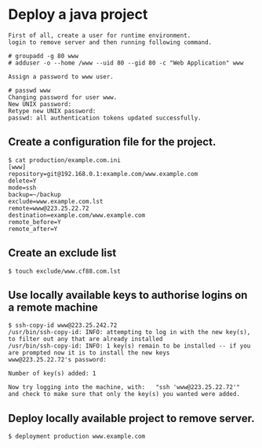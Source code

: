 Deploy a java project
=====
  
	First of all, create a user for runtime environment.
	login to remove server and then running following command.
	
	# groupadd -g 80 www
	# adduser -o --home /www --uid 80 --gid 80 -c "Web Application" www
	
	Assign a password to www user.

	# passwd www
	Changing password for user www.
	New UNIX password: 
	Retype new UNIX password: 
	passwd: all authentication tokens updated successfully.


Create a configuration file for the project.
-----
	$ cat production/example.com.ini 
	[www]
	repository=git@192.168.0.1:example.com/www.example.com
	delete=Y
	mode=ssh
	backup=~/backup
	exclude=www.example.com.lst
	remote=www@223.25.22.72
	destination=example.com/www.example.com
	remote_before=Y
	remote_after=Y

Create an exclude list
-----

	$ touch exclude/www.cf88.com.lst


Use locally available keys to authorise logins on a remote machine
-----

	$ ssh-copy-id www@223.25.242.72
	/usr/bin/ssh-copy-id: INFO: attempting to log in with the new key(s), to filter out any that are already installed
	/usr/bin/ssh-copy-id: INFO: 1 key(s) remain to be installed -- if you are prompted now it is to install the new keys
	www@223.25.22.72's password: 
	
	Number of key(s) added: 1
	
	Now try logging into the machine, with:   "ssh 'www@223.25.22.72'"
	and check to make sure that only the key(s) you wanted were added.

Deploy locally available project to remove server.
-----

	$ deployment production www.example.com
